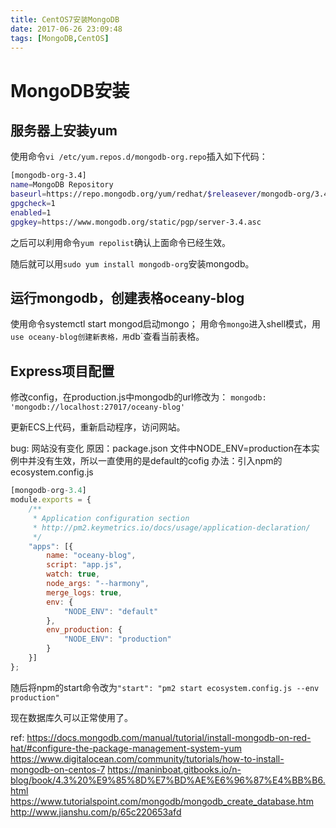 ```yaml
---
title: CentOS7安装MongoDB
date: 2017-06-26 23:09:48
tags: [MongoDB,CentOS]
---
```


# MongoDB安装

## 服务器上安装yum

使用命令`vi /etc/yum.repos.d/mongodb-org.repo`插入如下代码：

```bash
[mongodb-org-3.4]
name=MongoDB Repository
baseurl=https://repo.mongodb.org/yum/redhat/$releasever/mongodb-org/3.4/x86_64/
gpgcheck=1
enabled=1
gpgkey=https://www.mongodb.org/static/pgp/server-3.4.asc
```
之后可以利用命令`yum repolist`确认上面命令已经生效。

随后就可以用`sudo yum install mongodb-org`安装mongodb。

## 运行mongodb，创建表格oceany-blog
使用命令systemctl start mongod启动mongo；
用命令`mongo`进入shell模式，用`use oceany-blog创建新表格，用`db`查看当前表格。

## Express项目配置
修改config，在production.js中mongodb的url修改为：
`mongodb: 'mongodb://localhost:27017/oceany-blog'`

更新ECS上代码，重新启动程序，访问网站。

bug: 网站没有变化
原因：package.json 文件中NODE_ENV=production在本实例中并没有生效，所以一直使用的是default的cofig
办法：引入npm的ecosystem.config.js
```javascript
[mongodb-org-3.4]
module.exports = {
    /**
     * Application configuration section
     * http://pm2.keymetrics.io/docs/usage/application-declaration/
     */
    "apps": [{
        name: "oceany-blog",
        script: "app.js",
        watch: true,
        node_args: "--harmony",
        merge_logs: true,
        env: {
            "NODE_ENV": "default"
        },
        env_production: {
            "NODE_ENV": "production"
        }
    }]
};
```
随后将npm的start命令改为`"start": "pm2 start ecosystem.config.js --env production"`

现在数据库久可以正常使用了。


ref: 
https://docs.mongodb.com/manual/tutorial/install-mongodb-on-red-hat/#configure-the-package-management-system-yum
https://www.digitalocean.com/community/tutorials/how-to-install-mongodb-on-centos-7
https://maninboat.gitbooks.io/n-blog/book/4.3%20%E9%85%8D%E7%BD%AE%E6%96%87%E4%BB%B6.html
https://www.tutorialspoint.com/mongodb/mongodb_create_database.htm
http://www.jianshu.com/p/65c220653afd
